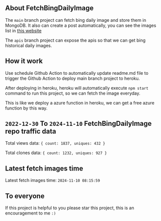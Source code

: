 ## About FetchBingDailyImage

The `main` branch project can fetch bing daily image and store them in MongoDB.
It also can create a post automatically, you can see the images list in [this website](https://oursalbum.netlify.app)

The `apis` branch project can expose the apis so that we can get bing historical daily images.

## How it work

Use schedule Github Action to automatically update readme.md file to trigger the Github Action to deploy main branch project to heroku.

After deploying in heroku, heroku will automatically execute `npm start` command to run this project, so we can fetch the image everyday.

This is like we deploy a azure function in heroku, we can get a free azure function by this way.

## `2022-12-30` To `2024-11-10` FetchBingDailyImage repo traffic data

Total views data: `{ count: 1837, uniques: 432 }`

Total clones data: `{ count: 1232, uniques: 927 }`

## Latest fetch images time

Latest fetch images time: `2024-11-10 08:15:59`

## To everyone

If this project is helpful to you please star this project, this is an encouragement to me `:)`



